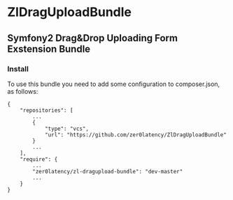 # ZlDragUploadBundle
## Symfony2 Drag&Drop Uploading Form Exstension Bundle
### Install
To use this bundle you need to add some configuration to composer.json, as follows:

    {
        "repositories": [
            ...
            {
                "type": "vcs",
                "url": "https://github.com/zer0latency/ZlDragUploadBundle"
            }
            ...
        ],
        "require": {
            ...
            "zer0latency/zl-dragupload-bundle": "dev-master"
            ...
        }
    }
